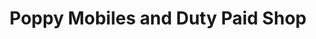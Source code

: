 ---
title: "Poppy Mobiles and Duty Paid Shop"
url: /konni/poppy-mobiles-and-duty-paid-shop/
shop: Handy
---